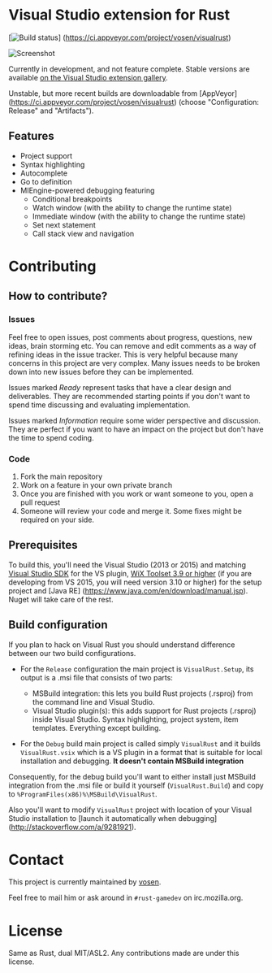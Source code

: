 Visual Studio extension for Rust
================================

[![Build status](https://ci.appveyor.com/api/projects/status/5nw5no10jj0y4p3f?svg=true)]
(https://ci.appveyor.com/project/vosen/visualrust)

![Screenshot](http://i.imgur.com/63IYU6b.png)

Currently in development, and not feature complete. Stable versions are
available [on the Visual Studio extension gallery](https://visualstudiogallery.msdn.microsoft.com/c6075d2f-8864-47c0-8333-92f183d3e640).

Unstable, but more recent builds are downloadable from [AppVeyor]
(https://ci.appveyor.com/project/vosen/visualrust) (choose "Configuration:
Release" and "Artifacts").

## Features

* Project support
* Syntax highlighting
* Autocomplete
* Go to definition
* MIEngine-powered debugging featuring
  * Conditional breakpoints
  * Watch window (with the ability to change the runtime state)
  * Immediate window (with the ability to change the runtime state)
  * Set next statement
  * Call stack view and navigation

Contributing
============

## How to contribute?

### Issues

Feel free to open issues, post comments about progress, questions, new ideas,
brain storming etc. You can remove and edit comments as a way of refining ideas
in the issue tracker. This is very helpful because many concerns in this
project are very complex. Many issues needs to be broken down into new
issues before they can be implemented.

Issues marked *Ready* represent tasks that have a clear design and
deliverables. They are recommended starting points if you don't
want to spend time discussing and evaluating implementation.

Issues marked *Information* require some wider perspective and discussion.
They are perfect if you want to have an impact on the project but don't have
the time to spend coding.

### Code

1. Fork the main repository
2. Work on a feature in your own private branch
3. Once you are finished with you work or want someone to you, open a pull
   request
4. Someone will review your code and merge it. Some fixes might be required on
   your side.

## Prerequisites

To build this, you'll need the Visual Studio (2013 or 2015) and matching
[Visual Studio SDK](http://msdn.microsoft.com/en-us/vstudio/vextend.aspx) for
the VS plugin, [WiX Toolset 3.9 or higher](http://wixtoolset.org/) (if you are
developing from VS 2015, you will need version 3.10 or higher) for the setup
project and [Java RE] (https://www.java.com/en/download/manual.jsp).
Nuget will take care of the rest.

## Build configuration

If you plan to hack on Visual Rust you should understand difference between
our two build configurations. 
* For the `Release` configuration the main project is `VisualRust.Setup`,
  its output is a .msi file that consists of two parts:
  * MSBuild integration: this lets you build Rust projects (.rsproj) from
    the command line and Visual Studio.
  * Visual Studio plugin(s): this adds support for Rust projects (.rsproj)
   inside Visual Studio. Syntax highlighting, project system, item templates.
   Everything except building.
   
* For the `Debug` build main project is called simply `VisualRust` and it builds
 `VisualRust.vsix` which is a VS plugin in a format that is suitable for
 local installation and debugging. **It doesn't contain MSBuild integration**
 
 Consequently, for the debug build you'll want to either install just MSBuild
 integration from the .msi file or build it yourself (`VisualRust.Build`) and
 copy to `%ProgramFiles(x86)%\MSBuild\VisualRust`.
 
 Also you'll want to modify `VisualRust` project with location of your
 Visual Studio installation to [launch it automatically when debugging]
 (http://stackoverflow.com/a/9281921).


Contact
=======

This project is currently maintained by [vosen](https://github.com/vosen/).

Feel free to mail him or ask around in `#rust-gamedev` on irc.mozilla.org.

License
=======

Same as Rust, dual MIT/ASL2. Any contributions made are under this license.

